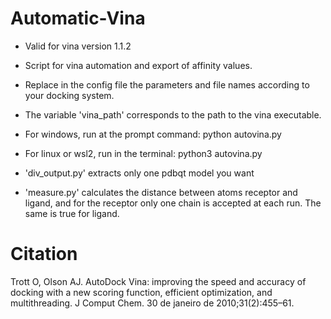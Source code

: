 # Automatic-Vina
- Valid for vina version 1.1.2
- Script for vina automation and export of affinity values.
- Replace in the config file the parameters and file names according to your docking system.
- The variable 'vina_path' corresponds to the path to the vina executable.
- For windows, run at the prompt command: 
python autovina.py
- For linux or wsl2, run in the terminal:
python3 autovina.py

- 'div_output.py' extracts only one pdbqt model you want
- 'measure.py' calculates the distance between atoms receptor and ligand, and for the receptor only one chain is accepted at each run. The same is true for ligand.

# Citation
Trott O, Olson AJ. AutoDock Vina: improving the speed and accuracy of docking with a new scoring function, efficient optimization, and multithreading. J Comput Chem. 30 de janeiro de 2010;31(2):455–61.
